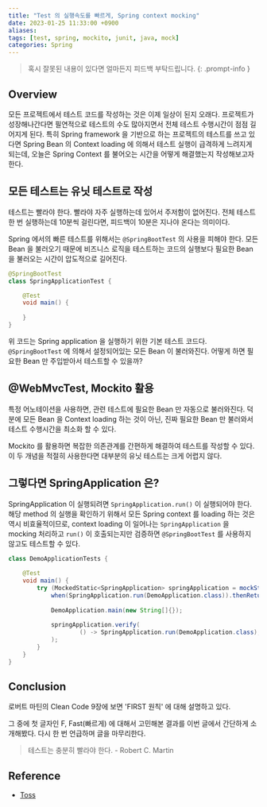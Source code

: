 ```yaml
---
title: "Test 의 실행속도를 빠르게, Spring context mocking"
date: 2023-01-25 11:33:00 +0900
aliases: 
tags: [test, spring, mockito, junit, java, mock]
categories: Spring
---
```


> 혹시 잘못된 내용이 있다면 얼마든지 피드백 부탁드립니다.
{: .prompt-info }

## Overview

모든 프로젝트에서 테스트 코드를 작성하는 것은 이제 일상이 된지 오래다. 프로젝트가 성장해나간다면 필연적으로 테스트의 수도 많아지면서 전체 테스트 수행시간이 점점 길어지게 된다. 특히 Spring framework 을 기반으로 하는 프로젝트의 테스트를 쓰고 있다면 Spring Bean 의 Context loading 에 의해서 테스트 실행이 급격하게 느려지게 되는데, 오늘은 Spring Context 를 불어오는 시간을 어떻게 해결했는지 작성해보고자 한다.

## 모든 테스트는 유닛 테스트로 작성

테스트는 빨라야 한다. 빨라야 자주 실행하는데 있어서 주저함이 없어진다. 전체 테스트 한 번 실행하는데 10분씩 걸린다면, 피드백이 10분은 지나야 온다는 의미이다.

Spring 에서의 빠른 테스트를 위해서는 `@SpringBootTest` 의 사용을 피해야 한다. 모든 Bean 을 불러오기 때문에 비즈니스 로직을 테스트하는 코드의 실행보다 필요한 Bean을 불러오는 시간이 압도적으로 길어진다.

```java
@SpringBootTest
class SpringApplicationTest {

    @Test
    void main() {
      
    }
}
```

위 코드는 Spring application 을 실행하기 위한 기본 테스트 코드다. `@SpringBootTest` 에 의해서 설정되어있는 모든 Bean 이 불러와진다. 어떻게 하면 필요한 Bean 만 주입받아서 테스트할 수 있을까?

## @WebMvcTest, Mockito 활용

특정 어노테이션을 사용하면, 관련 테스트에 필요한 Bean 만 자동으로 불러와진다. 덕분에 모든 Bean 을 Context loading 하는 것이 아닌, 진짜 필요한 Bean 만 불러와서 테스트 수행시간을 최소화 할 수 있다.

Mockito 를 활용하면 복잡한 의존관계를 간편하게 해결하여 테스트를 작성할 수 있다. 이 두 개념을 적절히 사용한다면 대부분의 유닛 테스트는 크게 어렵지 않다.

## 그렇다면 SpringApplication 은?

SpringApplication 이 실행되려면 `SpringApplication.run()` 이 실행되어야 한다. 해당 method 의 실행을 확인하기 위해서 모든 Spring context 를 loading 하는 것은 역시 비효율적이므로, context loading 이 일어나는 `SpringApplication` 을 mocking 처리하고 `run()` 이 호출되는지만 검증하면 `@SpringBootTest` 를 사용하지 않고도 테스트할 수 있다.

```java
class DemoApplicationTests {  
  
    @Test  
    void main() {  
        try (MockedStatic<SpringApplication> springApplication = mockStatic(SpringApplication.class)) {  
            when(SpringApplication.run(DemoApplication.class)).thenReturn(null);  
  
            DemoApplication.main(new String[]{});  
  
            springApplication.verify(  
                    () -> SpringApplication.run(DemoApplication.class), only()  
            ); 
        }
    }
}
```

## Conclusion

로버트 마틴의 Clean Code 9장에 보면 'FIRST 원칙' 에 대해 설명하고 있다.

그 중에 첫 글자인 F, Fast(빠르게) 에 대해서 고민해본 결과를 이번 글에서 간단하게 소개해봤다. 다시 한 번 언급하며 글을 마무리한다.

> 테스트는 충분히 빨라야 한다. - Robert C. Martin

## Reference

- [Toss](https://www.youtube.com/watch?v=jdlBu2vFv58)
